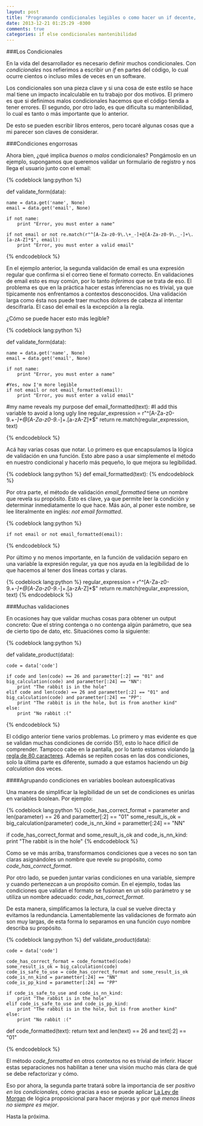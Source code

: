 ```yaml
---
layout: post
title: "Programando condicionales legibles o como hacer un if decente, primera parte"
date: 2013-12-21 01:25:29 -0300
comments: true
categories: if else condicionales mantenibilidad
---
```


###Los Condicionales

En la vida del desarrollador es necesario definir muchos condicionales. Con 
*condicionales* nos refierimos a escribir un *if* en partes del código, lo cual
ocurre cientos o incluso miles de veces en un software. 

Los condicionales son una pieza clave y si una cosa de este estilo se hace mal 
tiene un impacto incalculable en tu trabajo por dos motivos. El primero es que si 
definimos malos condicionales hacemos que el código tienda a tener errores. 
El segundo, por otro lado, es que dificulta su mantenibilidad, lo cual es tanto 
o más importante que lo anterior.

De esto se pueden escribir libros enteros, pero tocaré algunas cosas que a mi
parecer son claves de considerar.

<!-- more -->

###Condiciones engorrosas

Ahora bien, ¿qué implica *buenos* o *malos* condicionales? Pongámoslo en un 
ejemplo, supongamos que queremos validar un formulario de registro y nos llega 
el usuario junto con el email:

{% codeblock lang:python %}

def validate_form(data):

    name = data.get('name', None)
    email = data.get('email', None)

    if not name:
        print "Error, you must enter a name"

    if not email or not re.match(r"^[A-Za-z0-9\.\+_-]+@[A-Za-z0-9\._-]+\.[a-zA-Z]*$", email):
        print "Error, you must enter a valid email"

{% endcodeblock %}

En el ejemplo anterior, la segunda validación de email es una expresión regular
que confirma si el correo tiene el formato correcto. En validaciones de email
esto es muy común, por lo tanto *inferimos* que se trata de eso. El problema
es que en la práctica hacer estas inferencias no es trivial, ya que típicamente nos 
enfrentamos a contextos desconocidos. Una validación larga como ésta nos puede 
traer muchos dolores de cabeza al intentar descifrarla. El caso del email es la 
excepción a la regla.

¿Cómo se puede hacer esto más legible?

{% codeblock lang:python %}

def validate_form(data):

    name = data.get('name', None)
    email = data.get('email', None)

    if not name:
        print "Error, you must enter a name"

    #Yes, now I'm more legible
    if not email or not email_formatted(email):
        print "Error, you must enter a valid email"

#my name reveals my purpose
def email_formatted(text):
    #I add this variable to avoid a long ugly line
    regular_expression = r"^[A-Za-z0-9\.\+_-]+@[A-Za-z0-9\._-]+\.[a-zA-Z]*$"
    return re.match(regular_expression, text)

{% endcodeblock %}

Acá hay varias cosas que notar. Lo primero es que encapsulamos la lógica de 
validación en una función. Esto abre paso a usar simplemente el método en
nuestro condicional y hacerlo más pequeño, lo que mejora su legibilidad. 

{% codeblock lang:python %}
def email_formatted(text):
{% endcodeblock %}

Por otra parte, el método de validación *email_formatted* tiene un nombre que 
revela su propósito. Esto es clave, ya que permite leer la condición y determinar 
inmediatamente lo que hace. Más aún, al poner este nombre, se lee literalmente
 en inglés: *not email formatted*.

{% codeblock lang:python %}

    if not email or not email_formatted(email):

{% endcodeblock %}

Por último y no menos importante, en la función de validación
separo en una variable la expresión regular, ya que nos ayuda en la legibilidad 
de lo que hacemos al tener dos líneas cortas y claras.

{% codeblock lang:python %}
    regular_expression = r"^[A-Za-z0-9\.\+_-]+@[A-Za-z0-9\._-]+\.[a-zA-Z]*$"
    return re.match(regular_expression, text)
{% endcodeblock %}

###Muchas validaciones

En ocasiones hay que validar muchas cosas para obtener un output concreto: 
Que el string contenga o no contenga algún parámetro, que sea de cierto tipo de 
dato, etc. Situaciónes como la siguiente:

{% codeblock lang:python %}

def validate_product(data):

    code = data['code']

    if code and len(code) == 26 and parametter[:2] == "01" and big_calculation(code) and parametter[:24] == "NN":
        print "The rabbit is in the hole"
    elif code and len(code) == 26 and parametter[:2] == "01" and big_calculation(code) and parametter[:24] == "PP":
        print "The rabbit is in the hole, but is from another kind"
    else:
        print "No rabbit :("

{% endcodeblock %}

El código anterior tiene varios problemas. Lo primero y mas evidente es que
se validan muchas condiciones de corrido (5!), esto lo hace difícil de comprender. 
Tampoco cabe en la pantalla, por lo tanto estamos violando [la regla de 80 caracteres](http://programmers.stackexchange.com/questions/148677/why-is-80-characters-the-standard-limit-for-code-width).
Además se repiten cosas en las dos condiciones, solo la última parte es
diferente, sumado a que estamos haciendo un *big calculation* dos veces.

####Agrupando condiciones en variables boolean autoexplicativas

Una manera de simplificar la legibilidad de un set de condiciones es unirlas en 
variables boolean. Por ejemplo:

{% codeblock lang:python %}
code_has_correct_format = parameter and len(parameter) == 26 and parametter[:2] == "01"
some_result_is_ok = big_calculation(parameter)
code_is_nn_kind = parametter[:24] == "NN"

if code_has_correct_format and some_result_is_ok and code_is_nn_kind:
    print "The rabbit is in the hole"
{% endcodeblock %}

Como se ve más arriba, transformamos condiciones que a veces no son tan claras
asignándoles un nombre que revele su propósito, como *code_has_correct_format*.

Por otro lado, se pueden juntar varias condiciones en una variable, siempre y 
cuando pertenezcan a un propósito común. En el ejemplo, todas las 
condiciones que validan el formato se fusionan en un sólo parámetro y se utiliza
un nombre adecuado: *code_has_correct_format*.

De esta manera, simplificamos la lectura, la cual se vuelve directa y evitamos 
la redundancia. Lamentablemente las validaciones de formato aún son muy largas, 
de esta forma lo separamos en una función cuyo nombre describa su propósito.

{% codeblock lang:python %}
def validate_product(data):

    code = data['code']

    code_has_correct_format = code_formatted(code)
    some_result_is_ok = big_calculation(code)
    code_is_safe_to_use = code_has_correct_format and some_result_is_ok
    code_is_nn_kind = parametter[:24] == "NN"
    code_is_pp_kind = parametter[:24] == "PP"

    if code_is_safe_to_use and code_is_nn_kind:
        print "The rabbit is in the hole"
    elif code_is_safe_to_use and code_is_pp_kind:
        print "The rabbit is in the hole, but is from another kind"
    else:
        print "No rabbit :("

def code_formatted(text):
    return text and len(text) == 26 and text[:2] == "01"

{% endcodeblock %}

El método *code_formatted* en otros contextos no es trivial de inferir. Hacer
estas separaciones nos habilitan a tener una visión mucho más clara de qué se debe
refactorizar y cómo.

Eso por ahora, la segunda parte tratará sobre la importancia de ser *positivo
en los condicionales*, cómo gracias a eso se puede aplicar [La Ley de Morgan](http://es.wikipedia.org/wiki/Leyes_de_De_Morgan) 
de lógica proposicional para hacer mejoras y por qué *menos líneas no siempre es
mejor*.

Hasta la próxima.
